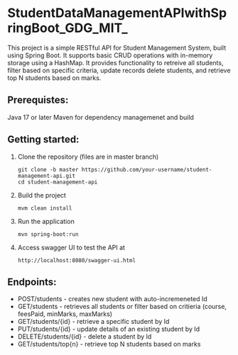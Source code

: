 # StudentDataManagementAPIwithSpringBoot_GDG_MIT_

This project is a simple RESTful API for Student Management System, built using Spring Boot. It supports basic CRUD operations with in-memory storage using a HashMap. It provides functionality to retreive all students, filter based on specific criteria, update records delete students, and retrieve top N students based on marks.

## Prerequistes:
Java 17 or later
Maven for dependency managemenet and build

## Getting started:
1. Clone the repository (files are in master branch)
   ```
   git clone -b master https://github.com/your-username/student-management-api.git
   cd student-management-api
   ```
3. Build the project
   ```
   mvm clean install
   ```
5. Run the application
   ```
   mvn spring-boot:run
   ```
7. Access swagger UI to test the API at
   ```
   http://localhost:8080/swagger-ui.html
   ```

## Endpoints:
- POST/students - creates new student with auto-incremeneted Id
- GET/students - retrieves all students or filter based on critieria (course, feesPaid, minMarks, maxMarks)
- GET/students/{id} - retrieve a specific student by Id
- PUT/students/{id} - update details of an existing student by Id
- DELETE/students/{id} - delete a student by Id
- GET/students/top{n} - retrieve top N students based on marks





